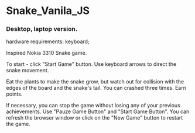 # Snake_Vanila_JS 
### Desktop, laptop version.
hardware requirements: keyboard;


Inspired Nokia 3310 Snake game. 

To start - click "Start Game" button.
Use keyboard arrows to direct the snake movement. 

Eat the plants to make the snake grow, but watch out for collision with the edges of the board and the snake's tail. 
You can crashed three times. Earn points. 

If necessary, you can stop the game without losing any of your previous achievements. Use "Pauze Game Button" and "Start Game Button".
You can refresh the browser window or click on the "New Game" button to restart the game.
